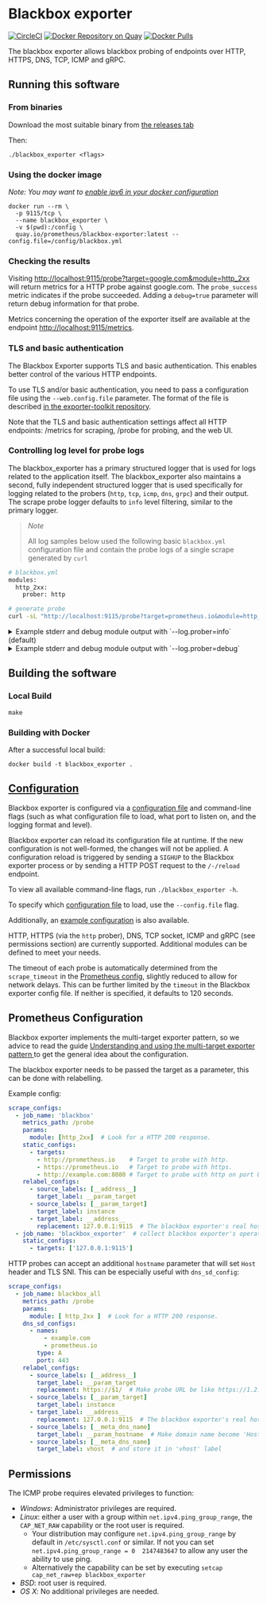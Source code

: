 # Blackbox exporter

[![CircleCI](https://circleci.com/gh/prometheus/blackbox_exporter/tree/master.svg?style=shield)][circleci]
[![Docker Repository on Quay](https://quay.io/repository/prometheus/blackbox-exporter/status)][quay]
[![Docker Pulls](https://img.shields.io/docker/pulls/prom/blackbox-exporter.svg?maxAge=604800)][hub]

The blackbox exporter allows blackbox probing of endpoints over
HTTP, HTTPS, DNS, TCP, ICMP and gRPC.

## Running this software

### From binaries

Download the most suitable binary from [the releases tab](https://github.com/prometheus/blackbox_exporter/releases)

Then:

    ./blackbox_exporter <flags>


### Using the docker image

*Note: You may want to [enable ipv6 in your docker configuration](https://docs.docker.com/v17.09/engine/userguide/networking/default_network/ipv6/)*

    docker run --rm \
      -p 9115/tcp \
      --name blackbox_exporter \
      -v $(pwd):/config \
      quay.io/prometheus/blackbox-exporter:latest --config.file=/config/blackbox.yml

### Checking the results

Visiting [http://localhost:9115/probe?target=google.com&module=http_2xx](http://localhost:9115/probe?target=google.com&module=http_2xx)
will return metrics for a HTTP probe against google.com. The `probe_success`
metric indicates if the probe succeeded. Adding a `debug=true` parameter
will return debug information for that probe.

Metrics concerning the operation of the exporter itself are available at the
endpoint <http://localhost:9115/metrics>.

### TLS and basic authentication

The Blackbox Exporter supports TLS and basic authentication. This enables better
control of the various HTTP endpoints.

To use TLS and/or basic authentication, you need to pass a configuration file
using the `--web.config.file` parameter. The format of the file is described
[in the exporter-toolkit repository](https://github.com/prometheus/exporter-toolkit/blob/master/docs/web-configuration.md).

Note that the TLS and basic authentication settings affect all HTTP endpoints:
/metrics for scraping, /probe for probing, and the web UI.

### Controlling log level for probe logs

The blackbox_exporter has a primary structured logger that is used for logs related to the application itself.
The blackbox_exporter also maintains a second, fully independent structured logger that is used specifically for logging related to the probers (`http`, `tcp`, `icmp`, `dns`, `grpc`) and their output.
The scrape probe logger defaults to `info` level filtering, similar to the primary logger.

> _Note_
>
> All log samples below used the following basic `blackbox.yml` configuration file and contain the probe logs of a single scrape generated by `curl`

```bash
# blackbox.yml
modules:
  http_2xx:
    prober: http

# generate probe
curl -sL "http://localhost:9115/probe?target=prometheus.io&module=http_2xx&debug=true"
```

<details>
<summary>Example stderr and debug module output with `--log.prober=info` (default)</summary>

```shell
~ $ ./blackbox_exporter --config.file ./blackbox.yml
time=2025-09-09T00:58:02.557-04:00 level=INFO source=main.go:95 msg="Starting blackbox_exporter" version="(version=0.27.0, branch=feat/make-scrape-logger-independent, revision=47e27d09847edf2ade2732b50663c37ed8177485)"
time=2025-09-09T00:58:02.557-04:00 level=INFO source=main.go:96 msg="(go=go1.24.4, platform=linux/amd64, user=tjhop@contraband, date=20250909-04:57:55, tags=unknown)"
time=2025-09-09T00:58:02.557-04:00 level=INFO source=main.go:108 msg="Loaded config file"
time=2025-09-09T00:58:02.558-04:00 level=INFO source=tls_config.go:347 msg="Listening on" address=[::]:9115
time=2025-09-09T00:58:02.558-04:00 level=INFO source=tls_config.go:350 msg="TLS is disabled." http2=false address=[::]:9115
time=2025-09-09T00:58:06.756-04:00 level=WARN source=http.go:490 msg="Received redirect" module=http_2xx target=prometheus.io location=https://prometheus.io/
^Ctime=2025-09-09T00:58:12.257-04:00 level=INFO source=main.go:290 msg="Received SIGTERM, exiting gracefully..."
```

```shell
~ $ curl -sL "http://localhost:9115/probe?target=prometheus.io&module=http_2xx&debug=true" | sed '/Metrics that would have been returned/q'
Logs for the probe:
time=2025-09-09T00:58:06.756-04:00 level=WARN source=http.go:490 msg="Received redirect" module=http_2xx target=prometheus.io location=https://prometheus.io/



Metrics that would have been returned:
```
</details>

<details>
<summary>Example stderr and debug module output with `--log.prober=debug`</summary>

```shell
~ $ ./blackbox_exporter --config.file ./blackbox.yml --log.prober=debug
time=2025-09-09T00:58:21.483-04:00 level=INFO source=main.go:95 msg="Starting blackbox_exporter" version="(version=0.27.0, branch=feat/make-scrape-logger-independent, revision=47e27d09847edf2ade2732b50663c37ed8177485)"
time=2025-09-09T00:58:21.483-04:00 level=INFO source=main.go:96 msg="(go=go1.24.4, platform=linux/amd64, user=tjhop@contraband, date=20250909-04:57:55, tags=unknown)"
time=2025-09-09T00:58:21.483-04:00 level=INFO source=main.go:108 msg="Loaded config file"
time=2025-09-09T00:58:21.484-04:00 level=INFO source=tls_config.go:347 msg="Listening on" address=[::]:9115
time=2025-09-09T00:58:21.484-04:00 level=INFO source=tls_config.go:350 msg="TLS is disabled." http2=false address=[::]:9115
time=2025-09-09T00:58:26.604-04:00 level=DEBUG source=handler.go:116 msg="Beginning probe" module=http_2xx target=prometheus.io probe=http timeout_seconds=119.5
time=2025-09-09T00:58:26.604-04:00 level=DEBUG source=utils.go:61 msg="Resolving target address" module=http_2xx target=prometheus.io target=prometheus.io ip_protocol=ip4
time=2025-09-09T00:58:26.605-04:00 level=DEBUG source=utils.go:96 msg="Resolved target address" module=http_2xx target=prometheus.io target=prometheus.io ip=104.21.60.220
time=2025-09-09T00:58:26.605-04:00 level=DEBUG source=http.go:209 msg="Making HTTP request" module=http_2xx target=prometheus.io url=http://104.21.60.220 host=prometheus.io
time=2025-09-09T00:58:26.645-04:00 level=WARN source=http.go:490 msg="Received redirect" module=http_2xx target=prometheus.io location=https://prometheus.io/
time=2025-09-09T00:58:26.645-04:00 level=DEBUG source=http.go:209 msg="Making HTTP request" module=http_2xx target=prometheus.io url=https://prometheus.io/ host=""
time=2025-09-09T00:58:26.645-04:00 level=DEBUG source=http.go:224 msg="Address does not match first address, not sending TLS ServerName" module=http_2xx target=prometheus.io first=104.21.60.220 address=prometheus.io
time=2025-09-09T00:58:26.765-04:00 level=DEBUG source=http.go:590 msg="Received HTTP response" module=http_2xx target=prometheus.io status_code=200
time=2025-09-09T00:58:26.800-04:00 level=DEBUG source=http.go:721 msg="Response timings for roundtrip" module=http_2xx target=prometheus.io roundtrip=0 start=2025-09-09T00:58:26.605-04:00 dnsDone=2025-09-09T00:58:26.605-04:00 connectDone=2025-09-09T00:58:26.619-04:00 gotConn=2025-09-09T00:58:26.619-04:00 responseStart=2025-09-09T00:58:26.645-04:00 tlsStart=0001-01-01T00:00:00.000Z tlsDone=0001-01-01T00:00:00.000Z end=0001-01-01T00:00:00.000Z
time=2025-09-09T00:58:26.800-04:00 level=DEBUG source=http.go:721 msg="Response timings for roundtrip" module=http_2xx target=prometheus.io roundtrip=1 start=2025-09-09T00:58:26.645-04:00 dnsDone=2025-09-09T00:58:26.646-04:00 connectDone=2025-09-09T00:58:26.656-04:00 gotConn=2025-09-09T00:58:26.717-04:00 responseStart=2025-09-09T00:58:26.765-04:00 tlsStart=2025-09-09T00:58:26.657-04:00 tlsDone=2025-09-09T00:58:26.717-04:00 end=2025-09-09T00:58:26.800-04:00
time=2025-09-09T00:58:26.801-04:00 level=DEBUG source=handler.go:127 msg="Probe succeeded" module=http_2xx target=prometheus.io duration_seconds=0.196876958
^Ctime=2025-09-09T00:58:32.471-04:00 level=INFO source=main.go:290 msg="Received SIGTERM, exiting gracefully..."
```

```shell
~ $ curl -sL "http://localhost:9115/probe?target=prometheus.io&module=http_2xx&debug=true" | sed '/Metrics that would have been returned/q'
Logs for the probe:
time=2025-09-09T00:58:26.604-04:00 level=DEBUG source=handler.go:116 msg="Beginning probe" module=http_2xx target=prometheus.io probe=http timeout_seconds=119.5
time=2025-09-09T00:58:26.604-04:00 level=DEBUG source=utils.go:61 msg="Resolving target address" module=http_2xx target=prometheus.io target=prometheus.io ip_protocol=ip4
time=2025-09-09T00:58:26.605-04:00 level=DEBUG source=utils.go:96 msg="Resolved target address" module=http_2xx target=prometheus.io target=prometheus.io ip=104.21.60.220
time=2025-09-09T00:58:26.605-04:00 level=DEBUG source=http.go:209 msg="Making HTTP request" module=http_2xx target=prometheus.io url=http://104.21.60.220 host=prometheus.io
time=2025-09-09T00:58:26.645-04:00 level=WARN source=http.go:490 msg="Received redirect" module=http_2xx target=prometheus.io location=https://prometheus.io/
time=2025-09-09T00:58:26.645-04:00 level=DEBUG source=http.go:209 msg="Making HTTP request" module=http_2xx target=prometheus.io url=https://prometheus.io/ host=""
time=2025-09-09T00:58:26.645-04:00 level=DEBUG source=http.go:224 msg="Address does not match first address, not sending TLS ServerName" module=http_2xx target=prometheus.io first=104.21.60.220 address=prometheus.io
time=2025-09-09T00:58:26.765-04:00 level=DEBUG source=http.go:590 msg="Received HTTP response" module=http_2xx target=prometheus.io status_code=200
time=2025-09-09T00:58:26.800-04:00 level=DEBUG source=http.go:721 msg="Response timings for roundtrip" module=http_2xx target=prometheus.io roundtrip=0 start=2025-09-09T00:58:26.605-04:00 dnsDone=2025-09-09T00:58:26.605-04:00 connectDone=2025-09-09T00:58:26.619-04:00 gotConn=2025-09-09T00:58:26.619-04:00 responseStart=2025-09-09T00:58:26.645-04:00 tlsStart=0001-01-01T00:00:00.000Z tlsDone=0001-01-01T00:00:00.000Z end=0001-01-01T00:00:00.000Z
time=2025-09-09T00:58:26.800-04:00 level=DEBUG source=http.go:721 msg="Response timings for roundtrip" module=http_2xx target=prometheus.io roundtrip=1 start=2025-09-09T00:58:26.645-04:00 dnsDone=2025-09-09T00:58:26.646-04:00 connectDone=2025-09-09T00:58:26.656-04:00 gotConn=2025-09-09T00:58:26.717-04:00 responseStart=2025-09-09T00:58:26.765-04:00 tlsStart=2025-09-09T00:58:26.657-04:00 tlsDone=2025-09-09T00:58:26.717-04:00 end=2025-09-09T00:58:26.800-04:00
time=2025-09-09T00:58:26.801-04:00 level=DEBUG source=handler.go:127 msg="Probe succeeded" module=http_2xx target=prometheus.io duration_seconds=0.196876958



Metrics that would have been returned:
```
</details>

## Building the software

### Local Build

    make


### Building with Docker

After a successful local build:

    docker build -t blackbox_exporter .

## [Configuration](CONFIGURATION.md)

Blackbox exporter is configured via a [configuration file](CONFIGURATION.md) and command-line flags (such as what configuration file to load, what port to listen on, and the logging format and level).

Blackbox exporter can reload its configuration file at runtime. If the new configuration is not well-formed, the changes will not be applied.
A configuration reload is triggered by sending a `SIGHUP` to the Blackbox exporter process or by sending a HTTP POST request to the `/-/reload` endpoint.

To view all available command-line flags, run `./blackbox_exporter -h`.

To specify which [configuration file](CONFIGURATION.md) to load, use the `--config.file` flag.

Additionally, an [example configuration](example.yml) is also available.

HTTP, HTTPS (via the `http` prober), DNS, TCP socket, ICMP and gRPC (see permissions section) are currently supported.
Additional modules can be defined to meet your needs.

The timeout of each probe is automatically determined from the `scrape_timeout` in the [Prometheus config](https://prometheus.io/docs/operating/configuration/#configuration-file), slightly reduced to allow for network delays. 
This can be further limited by the `timeout` in the Blackbox exporter config file. If neither is specified, it defaults to 120 seconds.

## Prometheus Configuration

Blackbox exporter implements the multi-target exporter pattern, so we advice
to read the guide [Understanding and using the multi-target exporter pattern
](https://prometheus.io/docs/guides/multi-target-exporter/) to get the general
idea about the configuration.

The blackbox exporter needs to be passed the target as a parameter, this can be
done with relabelling.

Example config:
```yml
scrape_configs:
  - job_name: 'blackbox'
    metrics_path: /probe
    params:
      module: [http_2xx]  # Look for a HTTP 200 response.
    static_configs:
      - targets:
        - http://prometheus.io    # Target to probe with http.
        - https://prometheus.io   # Target to probe with https.
        - http://example.com:8080 # Target to probe with http on port 8080.
    relabel_configs:
      - source_labels: [__address__]
        target_label: __param_target
      - source_labels: [__param_target]
        target_label: instance
      - target_label: __address__
        replacement: 127.0.0.1:9115  # The blackbox exporter's real hostname:port.
  - job_name: 'blackbox_exporter'  # collect blackbox exporter's operational metrics.
    static_configs:
      - targets: ['127.0.0.1:9115']
```

HTTP probes can accept an additional `hostname` parameter that will set `Host` header and TLS SNI. This can be especially useful with `dns_sd_config`:
```yaml
scrape_configs:
  - job_name: blackbox_all
    metrics_path: /probe
    params:
      module: [ http_2xx ]  # Look for a HTTP 200 response.
    dns_sd_configs:
      - names:
          - example.com
          - prometheus.io
        type: A
        port: 443
    relabel_configs:
      - source_labels: [__address__]
        target_label: __param_target
        replacement: https://$1/  # Make probe URL be like https://1.2.3.4:443/
      - source_labels: [__param_target]
        target_label: instance
      - target_label: __address__
        replacement: 127.0.0.1:9115  # The blackbox exporter's real hostname:port.
      - source_labels: [__meta_dns_name]
        target_label: __param_hostname  # Make domain name become 'Host' header for probe requests
      - source_labels: [__meta_dns_name]
        target_label: vhost  # and store it in 'vhost' label
```

## Permissions

The ICMP probe requires elevated privileges to function:

* *Windows*: Administrator privileges are required.
* *Linux*: either a user with a group within `net.ipv4.ping_group_range`, the
  `CAP_NET_RAW` capability or the root user is required.
  * Your distribution may configure `net.ipv4.ping_group_range` by default in
    `/etc/sysctl.conf` or similar. If not you can set
    `net.ipv4.ping_group_range = 0  2147483647` to allow any user the ability
    to use ping.
  * Alternatively the capability can be set by executing `setcap cap_net_raw+ep
    blackbox_exporter`
* *BSD*: root user is required.
* *OS X*: No additional privileges are needed.

[circleci]: https://circleci.com/gh/prometheus/blackbox_exporter
[hub]: https://hub.docker.com/r/prom/blackbox-exporter/
[quay]: https://quay.io/repository/prometheus/blackbox-exporter
